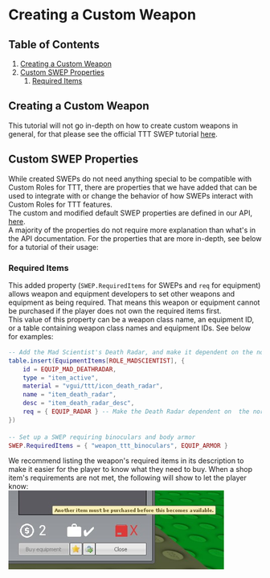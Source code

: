 # Creating a Custom Weapon

## Table of Contents
1. [Creating a Custom Weapon](#Creating-a-Custom-Weapon)
1. [Custom SWEP Properties](#Custom-SWEP-Properties)
   1. [Required Items](#Required-Items)

## Creating a Custom Weapon
This tutorial will not go in-depth on how to create custom weapons in general, for that please see the official TTT SWEP tutorial [here](https://www.troubleinterroristtown.com/development/sweps/).

## Custom SWEP Properties
While created SWEPs do not need anything special to be compatible with Custom Roles for TTT, there are properties that we have added that can be used to integrate with or change the behavior of how SWEPs interact with Custom Roles for TTT features.\
The custom and modified default SWEP properties are defined in our API, [here](./API/SWEPS.md).\
A majority of the properties do not require more explanation than what's in the API documentation. For the properties that are more in-depth, see below for a tutorial of their usage:

### Required Items
This added property (`SWEP.RequiredItems` for SWEPs and `req` for equipment) allows weapon and equipment developers to set other weapons and equipment as being required. That means this weapon or equipment cannot be purchased if the player does not own the required items first.\
This value of this property can be a weapon class name, an equipment ID, or a table containing weapon class names and equipment IDs. See below for examples:

```lua
-- Add the Mad Scientist's Death Radar, and make it dependent on the normal Radar
table.insert(EquipmentItems[ROLE_MADSCIENTIST], {
    id = EQUIP_MAD_DEATHRADAR,
    type = "item_active",
    material = "vgui/ttt/icon_death_radar",
    name = "item_death_radar",
    desc = "item_death_radar_desc",
    req = { EQUIP_RADAR } -- Make the Death Radar dependent on  the normal radar
})

-- Set up a SWEP requiring binoculars and body armor
SWEP.RequiredItems = { "weapon_ttt_binoculars", EQUIP_ARMOR }
```

We recommend listing the weapon's required items in its description to make it easier for the player to know what they need to buy. When a shop item's requirements are not met, the following will show to let the player know:\
![Equip_RequirementNotMet.png](docs/tutorials/img/Equip_RequirementNotMet.jpg)